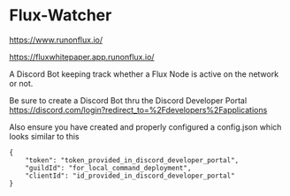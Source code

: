 # Flux-Watcher

https://www.runonflux.io/

https://fluxwhitepaper.app.runonflux.io/

A Discord Bot keeping track whether a Flux Node is active on the network or not.

Be sure to create a Discord Bot thru the Discord Developer Portal
https://discord.com/login?redirect_to=%2Fdevelopers%2Fapplications

Also ensure you have created and properly configured a config.json which looks similar to this
```
{
    "token": "token_provided_in_discord_developer_portal",
    "guildId": "for_local_command_deployment",
    "clientId": "id_provided_in_discord_developer_portal"
}
```
